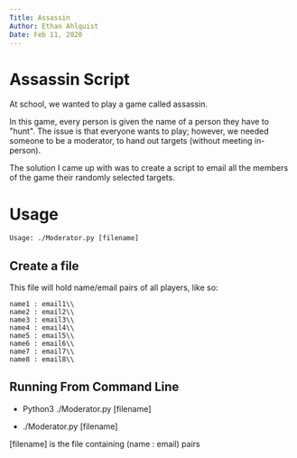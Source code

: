 ```yaml
---
Title: Assassin
Author: Ethan Ahlquist
Date: Feb 11, 2020
---  
```


# Assassin Script

At school, we wanted to play a game called assassin.

In this game, every person is given the name of a person they have to "hunt". The issue is that everyone wants to play; however, we needed someone to be a moderator, to hand out targets (without meeting in-person).

The solution I came up with was to create a script to email all the members of the game their randomly selected targets.

# Usage

   ```Usage: ./Moderator.py [filename]```

## Create a file

This file will hold name/email pairs of all players, like so:

   ```
   name1 : email1\\
   name2 : email2\\
   name3 : email3\\
   name4 : email4\\
   name5 : email5\\
   name6 : email6\\
   name7 : email7\\
   name8 : email8\\
   ```

## Running From Command Line

   - Python3 ./Moderator.py [filename]

   - ./Moderator.py [filename]

[filename] is the file containing (name : email) pairs

